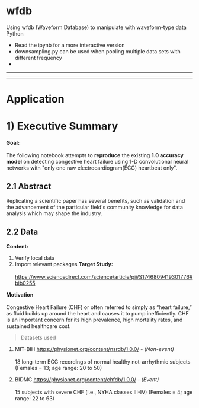 # wfdb
Using wfdb (Waveform Database) to manipulate with waveform-type data Python

- Read the ipynb for a more interactive version
- downsampling.py can be used when pooling multiple data sets with different frequency
- 

---


---
# Application

# 1) Executive Summary
**Goal:**<br></br>
The following notebook attempts to **reproduce** the existing **1.0 accuracy model** on detecting congestive heart failure using 1-D convolutional neural networks with "only one raw electrocardiogram(ECG) heartbeat only".

## 2.1 Abstract
Replicating a scientific paper has several benefits, such as validation and the advancement of the particular field's community knowledge for data analysis which may shape the industry.

## 2.2 Data
**Content:**
1. Verify local data
2. Import relevant packages
**Target Study:**<br></br>
https://www.sciencedirect.com/science/article/pii/S1746809419301776#bib0255

**Motivation**<br></br>
Congestive Heart Failure (CHF) or often referred to simply as “heart failure,” as fluid builds up around the heart and causes it to pump inefficiently. CHF is an important concern for its high prevalence, high mortality rates, and sustained healthcare cost.

> Datasets used
1. MIT-BIH https://physionet.org/content/nsrdb/1.0.0/ - *(Non-event)* <br></br> 
18 long-term ECG recordings of normal healthy not-arrhythmic subjects (Females = 13; age range: 20 to 50) 


2. BIDMC https://physionet.org/content/chfdb/1.0.0/ - *(Event)* <br></br>
15 subjects with severe CHF (i.e., NYHA classes III-IV) (Females = 4; age range: 22 to 63)

